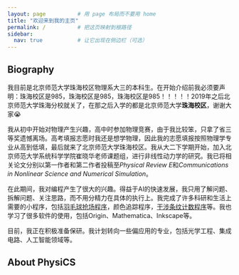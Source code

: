 ```yaml
---
layout: page          # 用 page 布局而不要用 home
title: "欢迎来到我的主页"
permalink: /          # 把这页映射到根路径
sidebar:
  nav: true           # 让它出现在侧边栏（可选）
---
```

## Biography
我目前是北京师范大学珠海校区物理系大三的本科生。在开始介绍前我必须要声明：珠海校区是985，珠海校区是985，珠海校区是985！！！！！2019年之后北京师范大学珠海分校就关了，在那之后入学的都是北京师范大学**珠海校区**，谢谢大家😭

我从初中开始对物理产生兴趣，高中时参加物理竞赛，由于我比较笨，只拿了省三等奖遗憾离场。高考填报志愿时我还是想学物理，因此我的志愿填报按照物理学专业从高到低填，最后就来了北京师范大学珠海校区。我从大二下学期开始，加入北京师范大学系统科学学院崔晓华老师课题组，进行非线性动力学的研究。我已将相关论文分别以第一作者和第二作者投稿至*Physical Review E*和*Communications in Nonlinear Science and Numerical Simulation*。

在此期间，我对编程产生了很大的兴趣。得益于AI的快速发展，我只用了解问题、拆解问题、关注思路，而不用分精力在具体的执行上。我完成了许多科研和生活上需要的小程序，包括[羽毛球抢场程序](https://zcyisiee.github.io/posts/mitmproxy/)，颜色追踪程序，[干涉条纹计数程序](https://github.com/zcyisiee/Fringe-Tracker)等。我也学习了很多软件的使用，包括Origin、Mathematica、Inkscape等。

目前，我正在积极准备保研。我计划转向一些偏应用的专业，包括光学工程、集成电路、人工智能领域等。

## About PhysiCS


